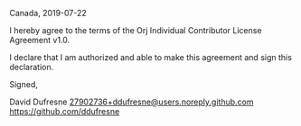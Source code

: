 Canada, 2019-07-22

I hereby agree to the terms of the Orj Individual Contributor License
Agreement v1.0.

I declare that I am authorized and able to make this agreement and sign this
declaration.

Signed,

David Dufresne 27902736+ddufresne@users.noreply.github.com https://github.com/ddufresne
